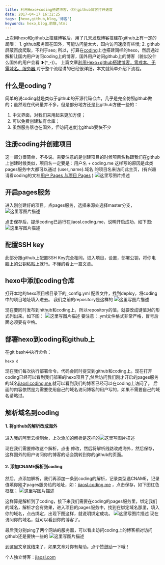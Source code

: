 ```yaml
---
title: 利用Hexo+coding搭建博客，优化github博客打开速度
date: 2017-04-17 16:32:25
tags: [hexo,github,blog,'博客']
keywords: hexo,blog,前端,html
---
```

上次用hexo和github上搭建博客后，用了几天发现博客搭建在github上有一定的局限：
					1. github服务器在国外，可能访问量太大，国内访问速度有些慢;
					2. github屏蔽百度爬取，不利于seo;
所以，打算在[coding](https://coding.net)上也搭建同样的hexo，然后通过解析让国内用户访问coding上的博客，国外用户访问github上的博客（貌似没什么国外的用户会看 ❥(^_-)）。
上篇文章[利用Hexo+github搭建博客，零成本、无需域名、服务器](http://blog.csdn.net/wkzd2016/article/details/70170786),对于整个流程讲的已经很详细，本文就简单介绍下流程。
<!-- more -->
## 什么是coding？
简单的说coding就是类似于github的开源代码仓库，几乎是完全仿照github做的；虽然现在代码量并不多，但是部分地方还是比github方便一些的：
1. 中文界面，对我们来用起来更加方便；
2. 可以免费创建私有仓库；
3. 虽然服务器也在国外，但访问速度比github要快不少
## 注册coding并创建项目
这一部分很简单，不多说。需要注意的是创建项目的时候项目名称跟我们在github上创建时候类似，项目名一定要是：用户名 + coding.me
这样写的原因是此类pages服务中大都可以通过 {user_name}.域名 的项目名来访问此主页，(有兴趣请看coding的文档[用户 Pages 与项目 Pages](https://coding.net/help/doc/pages/index.html) )
![这里写图片描述](http://img.blog.csdn.net/20170417144930611?watermark/2/text/aHR0cDovL2Jsb2cuY3Nkbi5uZXQvd2t6ZDIwMTY=/font/5a6L5L2T/fontsize/400/fill/I0JBQkFCMA==/dissolve/70/gravity/SouthEast)
## 开启pages服务
进入刚创建好的项目，点pages服务，选择来源处选择master分支，
![这里写图片描述](http://img.blog.csdn.net/20170417152117134?watermark/2/text/aHR0cDovL2Jsb2cuY3Nkbi5uZXQvd2t6ZDIwMTY=/font/5a6L5L2T/fontsize/400/fill/I0JBQkFCMA==/dissolve/70/gravity/SouthEast)

点击保存后，提示coding已运行在jiaosl.coding.me，说明开启成功，如下图:
![这里写图片描述](http://img.blog.csdn.net/20170417152433839?watermark/2/text/aHR0cDovL2Jsb2cuY3Nkbi5uZXQvd2t6ZDIwMTY=/font/5a6L5L2T/fontsize/400/fill/I0JBQkFCMA==/dissolve/70/gravity/SouthEast)
## 配置SSH key
此部分跟github上配置SSH Key完全相同，进入项目，设置，部署公钥，将你电脑上的公钥粘贴上就行。不懂的看上一篇文章。
## hexo中添加coding仓库
打开本地的hexo项目根目录下的_config.yml 配置文件，找到deploy，将coding中的项目地址填入进去。
我们之前的repository是这样的
![这里写图片描述](http://img.blog.csdn.net/20170417150844137?watermark/2/text/aHR0cDovL2Jsb2cuY3Nkbi5uZXQvd2t6ZDIwMTY=/font/5a6L5L2T/fontsize/400/fill/I0JBQkFCMA==/dissolve/70/gravity/SouthEast)

现在要同时发布到hithub和coding上，所以repository的值，就要改成键值对的形式列出来。如下图：
![这里写图片描述](http://img.blog.csdn.net/20170417150610087?watermark/2/text/aHR0cDovL2Jsb2cuY3Nkbi5uZXQvd2t6ZDIwMTY=/font/5a6L5L2T/fontsize/400/fill/I0JBQkFCMA==/dissolve/70/gravity/SouthEast)
要注意：.yml文件格式非常严格，冒号后面必须要有空格。
## 部署hexo到coding和github上
在git bash中执行命令：
```
hexo d
```
现在我们每次执行部署命令，代码会同时提交到github和coding上。现在打开coding已经可以看到我们部署的hexo项目了,然后访问我们刚才开启的pages服务的域名[jiaosl.coding.me](https://jiaosl.coding.me),就可以看到我们的博客已经可以在coding上访问了。
后面的内容依然是为需要使用自己的域名访问博客的用户写的，如果不需要自己的域名请略过。
## 解析域名到coding
#### 1. 将github的解析改成海外
进入我的阿里云控制台，上次添加的解析是这样的![这里写图片描述](http://img.blog.csdn.net/20170414152851840?watermark/2/text/aHR0cDovL2Jsb2cuY3Nkbi5uZXQvd2t6ZDIwMTY=/font/5a6L5L2T/fontsize/400/fill/I0JBQkFCMA==/dissolve/70/gravity/SouthEast)

现在我们需要修改这个解析，点击 修改，然后将解析线路改成海外，然后保存，这样国外的用户访问你的博客的话会跳转到你的github的页面。
#### 2. 添加CNAME解析到coding
然后，点添加解析，我们再添加一条到coding的解析，记录类型选CNAME，记录值填你刚才pages服务给的地址，如：[jiaosl.coding.me](https://jiaos.coding.me) ，点击保存，如下图红色框框；
![这里写图片描述](http://img.blog.csdn.net/20170417153831882?watermark/2/text/aHR0cDovL2Jsb2cuY3Nkbi5uZXQvd2t6ZDIwMTY=/font/5a6L5L2T/fontsize/400/fill/I0JBQkFCMA==/dissolve/70/gravity/SouthEast)

这样算是解析到了coding，接下来我们需要在coding的pages服务里，绑定我们的域名，解析才会有效果，进入项目的pages服务中，找到在绑定域名那里，填入你的域名，点击绑定，出现下图这样，就说明绑定成功。
![这里写图片描述](http://img.blog.csdn.net/20170417154113550?watermark/2/text/aHR0cDovL2Jsb2cuY3Nkbi5uZXQvd2t6ZDIwMTY=/font/5a6L5L2T/fontsize/400/fill/I0JBQkFCMA==/dissolve/70/gravity/SouthEast)
现在访问你的域名，就可以看到你的博客了。

最后我分别ping了两个网站的服务器，可以看出访问coding上的博客相对访问github还是要快一些的
![这里写图片描述](http://img.blog.csdn.net/20170417154954460?watermark/2/text/aHR0cDovL2Jsb2cuY3Nkbi5uZXQvd2t6ZDIwMTY=/font/5a6L5L2T/fontsize/400/fill/I0JBQkFCMA==/dissolve/70/gravity/SouthEast)


到这里文章就结束了，如果文章对你有帮助，点个赞鼓励一下哦！

个人独立博客：[jiaosl.com](http://jiaosl.com)
